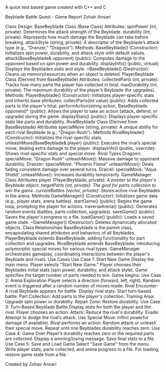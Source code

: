 A quick text based game created with C++ and C

Beyblade Battle Quest - Game Report
Zohair Ansari

Class Design:
 BaseBeyblade Class (Base Class)
Attributes:
spinPower (int, private): Determines the attack strength of the Beyblade.
durability (int, private): Represents how much damage the Beyblade can take before breaking.
attackStyle (string, private): A descriptor of the Beyblade’s attack type (e.g., "Dranzer," "Dragoon").
Methods:
BaseBeyblade() (Constructor): Initializes spin power, durability, and attack style with default values.
attack(BaseBeyblade& opponent) (public): Computes damage to the opponent based on spin power and durability.
displayInfo() (public, virtual): Displays the Beyblades stats and style.
~BaseBeyblade() (Destructor): Cleans up memory/resources when an object is deleted.
PlayerBeyblade Class (Derived from BaseBeyblade)
Attributes:
collectedParts (int, private): Tracks how many parts the player has collected in total.
maxDurability (int, private): The maximum durability of the player’s Beyblade (for upgrades).
Methods:
PlayerBeyblade() (Constructor): Initializes player-specific stats and inherits base attributes.
collectParts(int value) (public): Adds collected parts to the player's total.
performAction(string action, BaseBeyblade opponent)* (public): Allows the player to take an action (attack, defend, or upgrade) during the game.
displayStats() (public): Displays player-specific stats like parts and durability.
RivalBeyblade Class (Derived from BaseBeyblade)
Attributes
specialMove (string, private): A unique ability for each rival Beyblade (e.g., "Dragon Rush").
Methods
RivalBeyblade() (Constructor): Initializes the rival-specific stats.
unleashMove(BaseBeyblade& player) (public): Executes the rival’s special move, dealing extra damage to the player.
displayInfo() (public, override): Shows rival-specific stats and special move.
Rival Types
Dragoon:
specialMove: "Dragon Rush"
unleashMove(): Massive damage to opponent durability.
Dranzer:
specialMove: "Phoenix Flame"
unleashMove(): Deals fading consistent damage over several turns.
Draciel:
specialMove: "Aqua Shield"
unleashMove(): Increases durability temporarily.
GameManager Class
Attributes
player (PlayerBeyblade, private)*: A pointer to the player's Beyblade object.
targetParts (int, private): The goal for parts collection to win the game.
currentBattles (vector<BaseBeyblade>, private)*: Stores active rival Beyblades in the arena.
Methods
GameManager() (Constructor): Initializes game data (e.g., player stats, arena battles).
startGame() (public): Begins the game loop, prompting the player for actions.
traverseArena() (public): Generates random events (battles, parts collection, upgrades).
saveGame() (public): Saves the player's progress to a file.
loadGame() (public): Loads a saved game state.
~GameManager() (Destructor): Deletes dynamically allocated objects.
Class Relationships
BaseBeyblade is the parent class, encapsulating shared attributes and behaviors of all Beyblades.
PlayerBeyblade extends BaseBeyblade, adding functionality for part collection and upgrades.
RivalBeyblade extends BaseBeyblade, introducing polymorphic special moves for various rival types.
GameManager orchestrates gameplay, coordinating interactions between the player's Beyblade and rivals.
Use Cases
Use Case 1: Start New Game
Display the main menu.
Player selects "Start New Game."
Player chooses their Beyblades initial stats (spin power, durability, and attack style).
Game specifies the target number of parts needed to win.
Game begins.
Use Case 2: Arena Exploration
Player selects a direction (forward, left, right).
Random event is triggered after a random number of moves made:
Rival Encounter:
A rival Beyblade appears for battle.
Display rival stats.
Start turn-based battle.
Part Collection:
Add parts to the player's collection.
Training Area:
Upgrade spin power or durability.
Repair Zone:
Restore durability.
Use Case 3: Turn-Based Beyblade Battle
Display stats for both the player and the rival.
Player chooses an action:
Attack: Reduce the rival's durability.
Evade: Attempt to dodge the rival’s attack.
Use Special Move: Inflict powerful damage (if available).
Rival performs an action:
Random attack or unleash their special move.
Repeat until one Beyblades durability reaches zero.
Use Case 4: Game Over
Player’s durability reaches zero or the required parts are collected.
Display a winning/losing message.
Save final stats to a file.
Use Case 5: Save and Load Game
Select "Save Game" from the menu.
Write player stats, parts collected, and arena progress to a file.
For loading, restore game state from a file.

Created by Zohair Ansari
